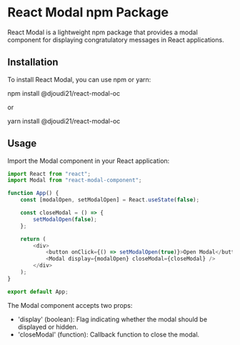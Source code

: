 # React Modal npm Package

React Modal is a lightweight npm package that provides a modal component for displaying congratulatory messages in React applications.

## Installation

To install React Modal, you can use npm or yarn:

npm install @djoudi21/react-modal-oc

or

yarn install @djoudi21/react-modal-oc

## Usage

Import the Modal component in your React application:

```js
import React from "react";
import Modal from "react-modal-component";

function App() {
    const [modalOpen, setModalOpen] = React.useState(false);

    const closeModal = () => {
        setModalOpen(false);
    };

    return (
        <div>
            <button onClick={() => setModalOpen(true)}>Open Modal</button>
            <Modal display={modalOpen} closeModal={closeModal} />
        </div>
    );
}

export default App;
```

The Modal component accepts two props:

- 'display' (boolean): Flag indicating whether the modal should be displayed or hidden.
- 'closeModal' (function): Callback function to close the modal.





